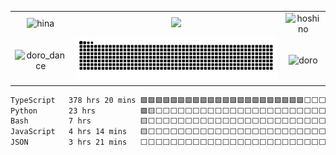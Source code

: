 <!-- ![](https://github.com/TNTKien/TNTKien.github.io/blob/732f16ab6676e1c6fbf71d9739ef234fdbe87060/assets/images/tunonsense.gif) -->
<!--[![Discord Presence](https://lanyard.cnrad.dev/api/559979358404608001)](https://discord.com/users/559979358404608001)-->


<table>
  <tr>
    <td align="center"><img src="https://cdn.discordapp.com/emojis/1263060723098058813.webp?size=128&animated=true" alt="hina"></td>
    <td align="center"><img src="https://github-readme-stats.vercel.app/api?username=TNTKien&show_icons=true&theme=dracula" style="width: 100%;" /></td>
    <td align="center"><img src="https://cdn.discordapp.com/emojis/1261961896278626376.webp?size=128&animated=true" alt="hoshino"></td>
  </tr>
  <tr>
    <td align="center"><img src="https://cdn.discordapp.com/emojis/1295345795180003389.webp?size=128&animated=true" alt="doro_dance"></td>
    <td align="center"><img src="https://raw.githubusercontent.com/TNTKien/TNTKien/output/snake.svg" alt="Snake animation"></td>
    <td align="center"><img src="https://cdn.discordapp.com/emojis/1328165235198267392.webp?size=128&animated=true" alt="doro"></td>
  </tr>
</table>

 <!--START_SECTION:waka-->

```txt
TypeScript   378 hrs 20 mins 🟩🟩🟩🟩🟩🟩🟩🟩🟩🟩🟩🟩🟩🟩🟩🟩🟩🟩🟩🟩🟩🟩⬜⬜⬜   88.79 %
Python       23 hrs          🟩🟨⬜⬜⬜⬜⬜⬜⬜⬜⬜⬜⬜⬜⬜⬜⬜⬜⬜⬜⬜⬜⬜⬜⬜   05.40 %
Bash         7 hrs           🟨⬜⬜⬜⬜⬜⬜⬜⬜⬜⬜⬜⬜⬜⬜⬜⬜⬜⬜⬜⬜⬜⬜⬜⬜   01.65 %
JavaScript   4 hrs 14 mins   🟨⬜⬜⬜⬜⬜⬜⬜⬜⬜⬜⬜⬜⬜⬜⬜⬜⬜⬜⬜⬜⬜⬜⬜⬜   01.00 %
JSON         3 hrs 21 mins   ⬜⬜⬜⬜⬜⬜⬜⬜⬜⬜⬜⬜⬜⬜⬜⬜⬜⬜⬜⬜⬜⬜⬜⬜⬜   00.79 %
```

<!--END_SECTION:waka-->
